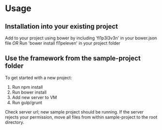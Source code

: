 # Usage #
## Installation into your existing project ##
Add to your project using bower by including 'fl1p3l3v3n' in your bower.json file
_OR_
Run 'bower install fl1peleven' in your project folder
## Use the framework from the sample-project folder ##
To get started with a new project:
1. Run npm install
2. Run bower install
3. Add new server to VM
4. Run gulp/grunt

Check server url; new sample project should be running.
If the server rejects your permission, move all files
from within sample-project to the root directory.
